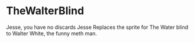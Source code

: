 # TheWalterBlind
Jesse, you have no discards Jesse
Replaces the sprite for The Water blind to Walter White, the funny meth man.
